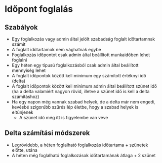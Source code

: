 # Időpont foglalás

## Szabályok

- Egy foglalkozás vagy admin által jelölt szabadság foglalt időtartamnak számít
- A foglalt időtartamok nem vághatnak egybe
- Foglalkozás időpontot csak admin által beállított munkaidőben lehet foglalni
- Egy héten egy típusú foglalkozásból csak admin által beállított mennyiség lehet
- A foglalt időpontok között kell minimum egy számított értéknyi idő (delta)
- A foglalt időpontok között kell minimum admin által beállított szünet idő (ha a delta valamiért nagyon rövid, illetve a szünet idő is kell a delta számításhoz)
- Ha egy napon még vannak szabad helyek, de a delta már nem engedi, kevésbé szigorúbb szűrés lép életbe, hogy a szabad helyek is eltűnjenek
  - A szünet idő még itt is figyelembe van véve

## Delta számítási módszerek

- Legrövidebb, a héten foglalható foglalkozás időtartama + szünetek előtte, utána
- A héten még foglalható foglalkozások időtartamának átlaga + 2 szünet
